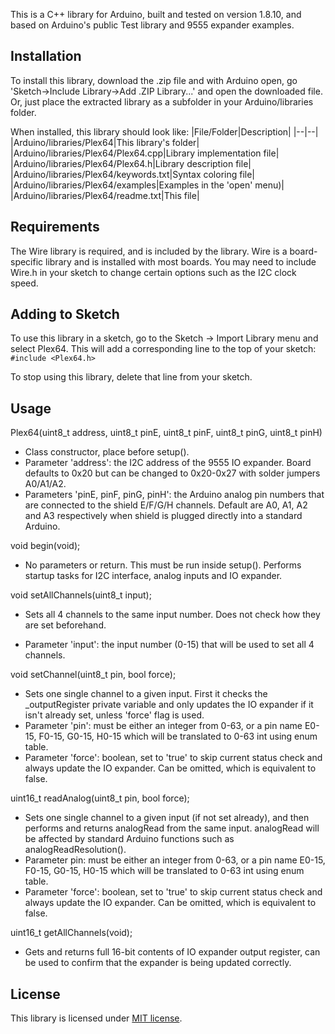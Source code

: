 
This is a C++ library for Arduino, built and tested on version 1.8.10, and based on Arduino's public Test library and 9555 expander examples.

Installation
------

To install this library, download the .zip file and with Arduino open, go 'Sketch->Include Library->Add .ZIP Library...' and open the downloaded file. Or, just place the extracted library as a subfolder in your Arduino/libraries folder.

When installed, this library should look like:
|File/Folder|Description|
|--|--|
|Arduino/libraries/Plex64|This library's folder|
|Arduino/libraries/Plex64/Plex64.cpp|Library implementation file|
|Arduino/libraries/Plex64/Plex64.h|Library description file|
|Arduino/libraries/Plex64/keywords.txt|Syntax coloring file|
|Arduino/libraries/Plex64/examples|Examples in the 'open' menu)|
|Arduino/libraries/Plex64/readme.txt|This file|

Requirements
--------
The Wire library is required, and is included by the library. Wire is a board-specific library and is installed with most boards. You may need to include Wire.h in your sketch to change certain options such as the I2C clock speed.

Adding to Sketch
--------
To use this library in a sketch, go to the Sketch -> Import Library menu and select Plex64.  This will add a corresponding line to the top of your sketch:
`#include <Plex64.h>`

To stop using this library, delete that line from your sketch.

Usage
--------

Plex64(uint8_t address, uint8_t pinE, uint8_t pinF, uint8_t pinG, uint8_t pinH)

- Class constructor, place before setup().
- Parameter 'address': the I2C address of the 9555 IO expander. Board defaults to 0x20 but can be changed to 0x20-0x27 with solder jumpers A0/A1/A2.
- Parameters 'pinE, pinF, pinG, pinH': the Arduino analog pin numbers that are connected to the shield E/F/G/H channels. Default are A0, A1, A2 and A3 respectively when shield is plugged directly into a standard Arduino.

void begin(void);

- No parameters or return. This must be run inside setup(). Performs startup tasks for I2C interface, analog inputs and IO expander.

void setAllChannels(uint8_t input);

- Sets all 4 channels to the same input number. Does not check how they are set beforehand.

- Parameter 'input': the input number (0-15) that will be used to set all 4 channels.

void setChannel(uint8_t pin, bool force);

   - Sets one single channel to a given input. First it checks the \_outputRegister private variable and only updates the IO expander if it isn't already set, unless 'force' flag is used.
- Parameter 'pin': must be either an integer from 0-63, or a pin name E0-15, F0-15, G0-15, H0-15 which will be translated to 0-63 int using enum table.
- Parameter 'force': boolean, set to 'true' to skip current status check and always update the IO expander. Can be omitted, which is equivalent to false.

uint16_t readAnalog(uint8_t pin, bool force);

   -    Sets one single channel to a given input (if not set already), and then performs and returns analogRead from the same input. analogRead will be affected by standard Arduino functions such as analogReadResolution().
- Parameter pin: must be either an integer from 0-63, or a pin name E0-15, F0-15, G0-15, H0-15 which will be translated to 0-63 int using enum table.
- Parameter 'force': boolean, set to 'true' to skip current status check and always update the IO expander. Can be omitted, which is equivalent to false.

uint16_t getAllChannels(void);

- Gets and returns full 16-bit contents of IO expander output register, can be used to confirm that the expander is being updated correctly.

License
---------
This library is licensed under [MIT license](https://opensource.org/licenses/MIT).